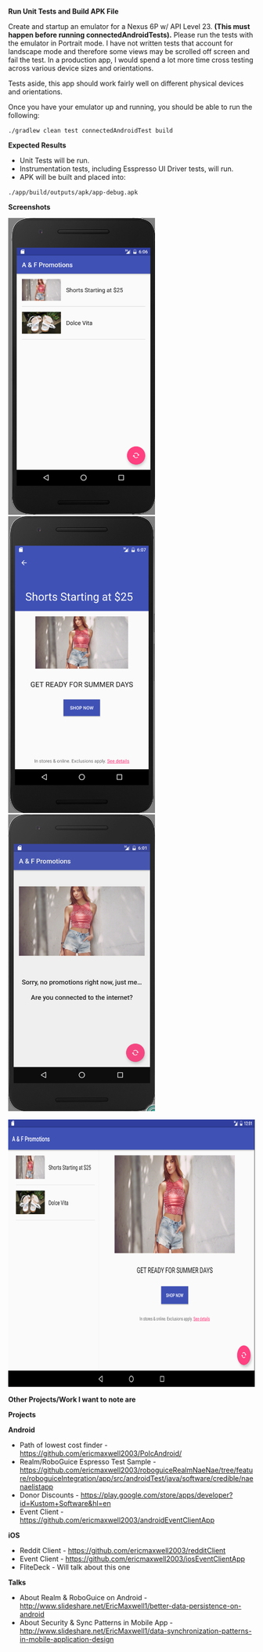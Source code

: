 **Run Unit Tests and Build APK File**

Create and startup an emulator for a Nexus 6P w/ API Level 23.  **(This must happen before running connectedAndroidTests).**
Please run the tests with the emulator in Portrait mode.  I have not written tests that account for landscape mode and therefore some views
may be scrolled off screen and fail the test.  In a production app, I would spend a lot more time cross testing across various device sizes
and orientations.

Tests aside, this app should work fairly well on different physical devices and orientations.

Once you have your emulator up and running, you should be able to run the following:

```
./gradlew clean test connectedAndroidTest build
```

**Expected Results**

* Unit Tests will be run.
* Instrumentation tests, including Esspresso UI Driver tests, will run.
* APK will be built and placed into:

```
./app/build/outputs/apk/app-debug.apk
```

**Screenshots**

<img width="300" height="605" src="Promotion%20List.png" alt="Promotion List Example"/> <img width="300" height="605" src="Promotion%20Detail.png" alt="Promotion Detail Example"/> <img width="300" height="605" src="Initial%20Offline.png" alt="Initial Offline Screen Example"/>

<img width="729" height="545" src="Nexus%209%20Landscape.png" alt="Nexus 9 Landscape Example"/>


**Other Projects/Work I want to note are**

**Projects**

**Android**
* Path of lowest cost finder - https://github.com/ericmaxwell2003/PolcAndroid/
* Realm/RoboGuice Espresso Test Sample - https://github.com/ericmaxwell2003/roboguiceRealmNaeNae/tree/feature/roboguiceIntegration/app/src/androidTest/java/software/credible/naenaelistapp
* Donor Discounts - https://play.google.com/store/apps/developer?id=Kustom+Software&hl=en
* Event Client - https://github.com/ericmaxwell2003/androidEventClientApp

**iOS**
* Reddit Client - https://github.com/ericmaxwell2003/redditClient
* Event Client - https://github.com/ericmaxwell2003/iosEventClientApp
* FliteDeck - Will talk about this one

**Talks**
* About Realm & RoboGuice on Android - http://www.slideshare.net/EricMaxwell1/better-data-persistence-on-android
* About Security & Sync Patterns in Mobile App - http://www.slideshare.net/EricMaxwell1/data-synchronization-patterns-in-mobile-application-design
